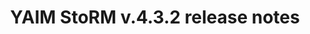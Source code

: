 ---
layout: release_note_component
title: "YAIM StoRM v.4.3.2 release notes"
release_date: "03.06.2013"
release_description: "This was the first update for StoRM in EMI-3."
release_title: "StoRM v.1.11.1"
release_version: "StoRM-v1.11.1"
component:
      name: "YAIM StoRM"
      package: "yaim-storm"
      version: "4.3.2"
      rfcs:
        - id: STOR-113
          type: bug
          title: The StoRM YAIM module does not try to configure permissions on existing configured storage areas. It is assumed (and documented) that the correct permissions are set by the system administrator before running YAIM.
        - id: STOR-130
          type: bug
          title: StoRM GridHTTPs server is now correctly registered to start at system boot.
---